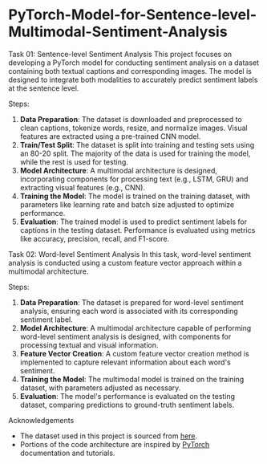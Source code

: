 # PyTorch-Model-for-Sentence-level-Multimodal-Sentiment-Analysis
Task 01: Sentence-level Sentiment Analysis
This project focuses on developing a PyTorch model for conducting sentiment analysis on a dataset containing both textual captions and corresponding images. The model is designed to integrate both modalities to accurately predict sentiment labels at the sentence level.

Steps:
1. **Data Preparation**: The dataset is downloaded and preprocessed to clean captions, tokenize words, resize, and normalize images. Visual features are extracted using a pre-trained CNN model.
2. **Train/Test Split**: The dataset is split into training and testing sets using an 80-20 split. The majority of the data is used for training the model, while the rest is used for testing.
3. **Model Architecture**: A multimodal architecture is designed, incorporating components for processing text (e.g., LSTM, GRU) and extracting visual features (e.g., CNN).
4. **Training the Model**: The model is trained on the training dataset, with parameters like learning rate and batch size adjusted to optimize performance.
5. **Evaluation**: The trained model is used to predict sentiment labels for captions in the testing dataset. Performance is evaluated using metrics like accuracy, precision, recall, and F1-score.

Task 02: Word-level Sentiment Analysis
In this task, word-level sentiment analysis is conducted using a custom feature vector approach within a multimodal architecture.

Steps:
1. **Data Preparation**: The dataset is prepared for word-level sentiment analysis, ensuring each word is associated with its corresponding sentiment label.
2. **Model Architecture**: A multimodal architecture capable of performing word-level sentiment analysis is designed, with components for processing textual and visual information.
3. **Feature Vector Creation**: A custom feature vector creation method is implemented to capture relevant information about each word's sentiment.
4. **Training the Model**: The multimodal model is trained on the training dataset, with parameters adjusted as necessary.
5. **Evaluation**: The model's performance is evaluated on the testing dataset, comparing predictions to ground-truth sentiment labels.

Acknowledgements
- The dataset used in this project is sourced from [here](https://drive.google.com/file/d/1BW0DKYWtDdPMoVjuuCJ_E8TMDzSxjASb/view?usp=sharing).
- Portions of the code architecture are inspired by [PyTorch](https://pytorch.org/) documentation and tutorials.
